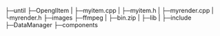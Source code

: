 ├─until
├─OpenglItem
|     ├─myitem.cpp
|     ├─myitem.h
|     ├─myrender.cpp
|     └myrender.h
├─images
├─ffmpeg
|   ├─bin.zip
|   ├─lib
|   ├─include
├─DataManager
├─components